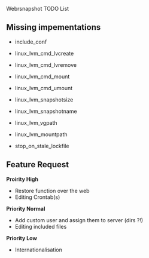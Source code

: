 Webrsnapshot TODO List


Missing impementations
---------------------------------------------------------------------------------------------------

* include_conf

* linux_lvm_cmd_lvcreate

* linux_lvm_cmd_lvremove

* linux_lvm_cmd_mount

* linux_lvm_cmd_umount

* linux_lvm_snapshotsize

* linux_lvm_snapshotname

* linux_lvm_vgpath

* linux_lvm_mountpath

* stop_on_stale_lockfile



Feature Request
---------------------------------------------------------------------------------------------------


**Proirity High**

* Restore function over the web
* Editing Crontab(s)


**Priority Normal**

* Add custom user and assign them to server (dirs ?!)
* Editing included files


**Priority Low**

* Internationalisation